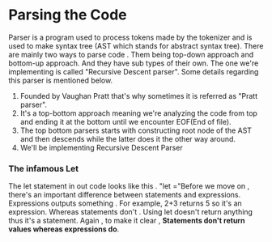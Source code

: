 # Parsing the Code

Parser is a program used to process tokens made by the tokenizer and is used to make syntax tree (AST which stands for abstract syntax tree).
There are mainly two ways to parse code . Them being top-down approach and bottom-up approach.  And they have sub types of their own. The one we're implementing is called "Recursive Descent parser". 
Some details regarding this parser is mentioned below.
1) Founded by Vaughan Pratt that's why sometimes it is referred as "Pratt parser".
2) It's a top-bottom approach meaning we're analyzing the code from top and ending it at the bottom until we encounter EOF(End of file).
3) The top bottom parsers starts with constructing root node of the AST and then descends while the latter does it the other way around.
4) We'll be implementing Recursive Descent Parser

### The infamous Let
The let statement in out code looks like this . "let <IDENTIFIER>=<EXPRESSION>"Before we move on , there's an important difference between statements and expressions. Expressions outputs something . For example, 2+3 returns 5 so it's an expression. Whereas statements don't . Using let doesn't return anything thus it's a statement. Again , to make it clear , **Statements don't return values whereas expressions do**. 

